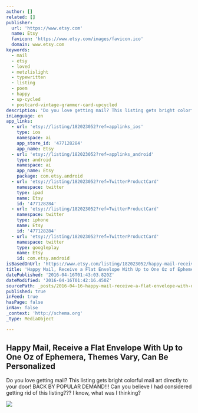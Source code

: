 ```yaml
---
author: []
related: []
publisher:
  url: 'https://www.etsy.com'
  name: Etsy
  favicon: 'https://www.etsy.com/images/favicon.ico'
  domain: www.etsy.com
keywords:
  - mail
  - etsy
  - loved
  - metzlislight
  - typewritten
  - listing
  - poem
  - happy
  - up-cycled
  - postcard-vintage-grammer-card-upcycled
description: 'Do you love getting mail? This listing gets bright colorful mail art directly to your door! BACK BY POPULAR DEMAND!!! Can you believe I had considered getting rid of this listing??? I know, what was I thinking?'
inLanguage: en
app_links:
  - url: 'etsy://listing/182023052?ref=applinks_ios'
    type: ios
    namespace: ai
    app_store_id: '477128284'
    app_name: Etsy
  - url: 'etsy://listing/182023052?ref=applinks_android'
    type: android
    namespace: ai
    app_name: Etsy
    package: com.etsy.android
  - url: 'etsy://listing/182023052?ref=TwitterProductCard'
    namespace: twitter
    type: ipad
    name: Etsy
    id: '477128284'
  - url: 'etsy://listing/182023052?ref=TwitterProductCard'
    namespace: twitter
    type: iphone
    name: Etsy
    id: '477128284'
  - url: 'etsy://listing/182023052?ref=TwitterProductCard'
    namespace: twitter
    type: googleplay
    name: Etsy
    id: com.etsy.android
isBasedOnUrl: 'https://www.etsy.com/listing/182023052/happy-mail-receive-a-flat-envelope-with?ref=listing-shop-header-1'
title: 'Happy Mail, Receive a Flat Envelope With Up to One Oz of Ephemera, Themes Vary, Can Be Personalized'
datePublished: '2016-04-16T01:43:03.820Z'
dateModified: '2016-04-16T01:42:16.450Z'
sourcePath: _posts/2016-04-16-happy-mail-receive-a-flat-envelope-with-up-to-one-oz-of-eph.md
published: true
inFeed: true
hasPage: false
inNav: false
_context: 'http://schema.org'
_type: MediaObject

---
```

<article style=""><h1>Happy Mail, Receive a Flat Envelope With Up to One Oz of Ephemera, Themes Vary, Can Be Personalized</h1><p>Do you love getting mail? This listing gets bright colorful mail art directly to your door! BACK BY POPULAR DEMAND!!! Can you believe I had considered getting rid of this listing??? I know, what was I thinking?</p><img src="https://img1.etsystatic.com/039/1/8086030/il_570xN.574166533_chkq.jpg" /></article>